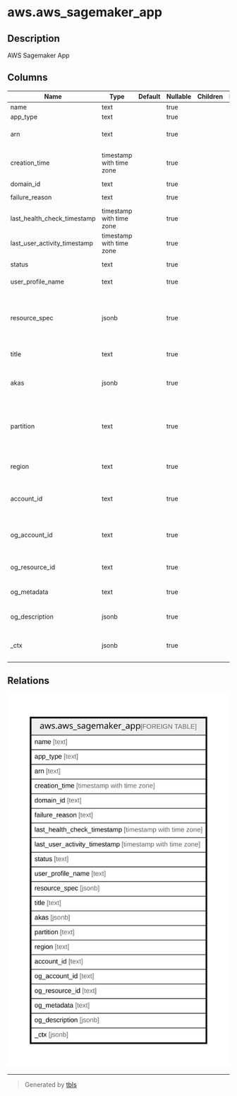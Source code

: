# aws.aws_sagemaker_app

## Description

AWS Sagemaker App

## Columns

| Name | Type | Default | Nullable | Children | Parents | Comment |
| ---- | ---- | ------- | -------- | -------- | ------- | ------- |
| name | text |  | true |  |  | The app name. |
| app_type | text |  | true |  |  | The type of app. |
| arn | text |  | true |  |  | The Amazon Resource Name (ARN) of the app. |
| creation_time | timestamp with time zone |  | true |  |  | A timestamp that indicates when the app was created. |
| domain_id | text |  | true |  |  | The domain ID. |
| failure_reason | text |  | true |  |  | The failure reason. |
| last_health_check_timestamp | timestamp with time zone |  | true |  |  | The timestamp of the last health check. |
| last_user_activity_timestamp | timestamp with time zone |  | true |  |  | The timestamp of the last user activity. |
| status | text |  | true |  |  | The status of the app. |
| user_profile_name | text |  | true |  |  | The user profile name. |
| resource_spec | jsonb |  | true |  |  | The instance type and the Amazon Resource Name (ARN) of the SageMaker image created on the instance. |
| title | text |  | true |  |  | Title of the resource. |
| akas | jsonb |  | true |  |  | Array of globally unique identifier strings (also known as) for the resource. |
| partition | text |  | true |  |  | The AWS partition in which the resource is located (aws, aws-cn, or aws-us-gov). |
| region | text |  | true |  |  | The AWS Region in which the resource is located. |
| account_id | text |  | true |  |  | The AWS Account ID in which the resource is located. |
| og_account_id | text |  | true |  |  | The Platform Account ID in which the resource is located. |
| og_resource_id | text |  | true |  |  | The unique ID of the resource in opengovernance. |
| og_metadata | text |  | true |  |  | Platform Metadata of the AWS resource. |
| og_description | jsonb |  | true |  |  | The full model description of the resource |
| _ctx | jsonb |  | true |  |  | Steampipe context in JSON form, e.g. connection_name. |

## Relations

![er](aws.aws_sagemaker_app.svg)

---

> Generated by [tbls](https://github.com/k1LoW/tbls)
